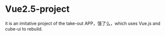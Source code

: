 # Vue2.5-project
it is an imitative project of the take-out APP，饿了么，which uses Vue.js and cube-ui to rebuild.
